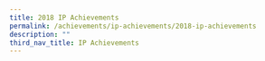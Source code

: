 ```yaml
---
title: 2018 IP Achievements
permalink: /achievements/ip-achievements/2018-ip-achievements
description: ""
third_nav_title: IP Achievements
---
```

